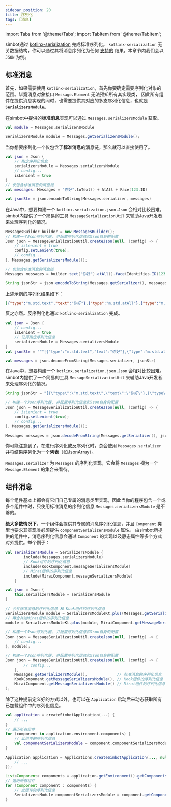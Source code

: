 ```yaml
---
sidebar_position: 20
title: 序列化
tags: [消息]
---
```


import Tabs from '@theme/Tabs';
import TabItem from '@theme/TabItem';

simbot通过 [kotlinx-serialization](https://github.com/Kotlin/kotlinx.serialization) 完成标准序列化。
`kotlinx-serialization` 无关数据结构，你可以通过其将消息序列化为任何 [支持的](https://github.com/Kotlin/kotlinx.serialization/tree/master/formats)
结果。本章节内我们会以 `JSON` 为例。

## 标准消息

首先，如果需要使用 `kotlinx-serialization`，首先你要确定需要序列化对象的范围。毕竟消息对象接口 `Message.Element` 无法预知所有其实现类，
因此所有组件在提供消息实现的同时，也需要提供其对应的多态序列化信息，也就是 **`SerializersModule`**。

在simbot中提供的**标准消息**实现可以通过 `Messages.serializersModule` 获取。

<Tabs groupId="code">
<TabItem value="Kotlin" attributes={{'data-value': `Kotlin`}}>

```kotlin
val module = Messages.serializersModule
```

</TabItem>
<TabItem value="Java" attributes={{'data-value': `Java`}}>

```java
SerializersModule module = Messages.getSerializersModule();
```

</TabItem>
</Tabs>

当你想要序列化一个仅包含了**标准消息**的消息链，那么就可以直接使用了。

<Tabs groupId="code">
<TabItem value="Kotlin" attributes={{'data-value': `Kotlin`}}>

```kotlin
val json = Json {
    // 指定序列化信息
    serializersModule = Messages.serializersModule
    // config...
    isLenient = true
}
// 仅包含标准消息的消息链
val messages: Messages = "你好".toText() + AtAll + Face(123.ID)

val jsonStr = json.encodeToString(Messages.serializer, messages)
```

</TabItem>
<TabItem value="Java" attributes={{'data-value': `Java`}}>

在Java中，想要构建一个 `kotlinx.serialization.json.Json` 会相对比较困难。simbot内提供了一个简易的工具 `MessageSerializationUtil` 
来辅助Java开发者来处理序列化的情况。

```java
MessagesBuilder builder = new MessagesBuilder();
// 构建一个Json序列化器, 并配置序列化信息和Json自身的配置
Json json = MessageSerializationUtil.createJson(null, (config) -> {
    // isLenient = true
    config.setLenient(true);
    // config...
}, Messages.getSerializersModule());

// 仅包含标准消息的消息链
Messages messages = builder.text("你好").atAll().face(Identifies.ID(123)).build();

String jsonStr = json.encodeToString(Messages.getSerializer(), messages);
```

</TabItem>
</Tabs>

上述示例的序列化结果如下：
```json
[{"type":"m.std.text","text":"你好"},{"type":"m.std.atAll"},{"type":"m.std.face","id":"123"}]
```

反之亦然。反序列化也通过 `kotlinx-serialization` 完成。

<Tabs groupId="code">
<TabItem value="Kotlin" attributes={{'data-value': `Kotlin`}}>

```kotlin
val json = Json {
    // config...
    isLenient = true
    // 记得指定序列化信息
    serializersModule = Messages.serializersModule
}
val jsonStr = """[{"type":"m.std.text","text":"你好"},{"type":"m.std.atAll"},{"type":"m.std.face","id":"123"}]"""

val messages = json.decodeFromString(Messages.serializer, jsonStr)
```

</TabItem>
<TabItem value="Java" attributes={{'data-value': `Java`}}>

在Java中，想要构建一个 `kotlinx.serialization.json.Json` 会相对比较困难。simbot内提供了一个简易的工具 `MessageSerializationUtil`
来辅助Java开发者来处理序列化的情况。

```java
String jsonStr = "[{\"type\":\"m.std.text\",\"text\":\"你好\"},{\"type\":\"m.std.atAll\"},{\"type\":\"m.std.face\",\"id\":\"123\"}]";

// 构建一个Json序列化器, 并配置序列化信息和Json自身的配置
Json json = MessageSerializationUtil.createJson(null, (config) -> {
    // isLenient = true
    config.setLenient(true);
    // config...
}, Messages.getSerializersModule());

Messages messages = json.decodeFromString(Messages.getSerializer(), jsonStr);
```

</TabItem>
</Tabs>

你可能注意到了，在进行序列化或反序列化时，总会使用 `Messages.serializer` 并将结果序列化为一个**列表**（如JsonArray）。

`Messages.serializer` 为 `Messages` 的序列化实现，它会将 `Messages` 视为一个 `Message.Element` 的集合来看待。

## 组件消息

每个组件基本上都会有它们自己专属的消息类型实现，因此当你的程序包含一个或多个组件中时，只使用标准消息的序列化信息 `Messages.serializersModule` 是不够的。

**绝大多数情况下**，一个组件会提供其专属的消息序列化信息，并且 `Component` 类型也要求其实现类必须提供 `componentSerializersModule` 属性。
由simbot所提供的组件中，消息序列化信息会通过 `Component` 的实现以及静态属性等多个方式对外提供。举个例子：

<Tabs groupId="code">
<TabItem value="Kotlin" attributes={{'data-value': `Kotlin`}}>

```kotlin
val serializersModule = SerializersModule {
        include(Messages.serializersModule)
        // Kook组件的序列化信息
        include(KookComponent.messageSerializersModule)
        // Mirai组件的序列化信息
        include(MiraiComponent.messageSerializersModule)
    }

val json = Json {
    this.serializersModule = serializersModule
}
```

</TabItem>
<TabItem value="Java" attributes={{'data-value': `Java`}}>

```java
// 合并标准消息的序列化信息 和 Kook组件的序列化信息
SerializersModule module = SerializersModuleKt.plus(Messages.getSerializersModule(), KookComponent.getMessageSerializersModule());
// 再合并进Mirai组件的序列化信息
module = SerializersModuleKt.plus(module, MiraiComponent.getMessageSerializersModule());
 
// 构建一个Json序列化器, 并配置序列化信息和Json自身的配置
Json json = MessageSerializationUtil.createJson(null, (config) -> {
    // config...
}, module);
```

```java
// 构建一个Json序列化器, 并配置序列化信息和Json自身的配置
Json json = MessageSerializationUtil.createJson(null, (config) -> {
        // config...
    }, 
    Messages.getSerializersModule(),             // 标准消息的序列化信息
    KookComponent.getMessageSerializersModule(), // Kook组件的序列化信息
    MiraiComponent.getMessageSerializersModule() // Mirai组件的序列化信息
);
```

</TabItem>
</Tabs>

除了这种提前定义好的方式以外，也可以在 `Application` 启动后来动态获取所有已加载组件中的序列化信息。

<Tabs groupId="code">
<TabItem value="Kotlin" attributes={{'data-value': `Kotlin`}}>

```kotlin
val application = createSimbotApplication(...) {
    // ...
}
// 遍历所有组件
for (component in application.environment.components) {
    // 此组件的序列化信息
    val componentSerializersModule = component.componentSerializersModule
}
```

</TabItem>
<TabItem value="Java" attributes={{'data-value': `Java`}}>

```java
Application application = Applications.createSimbotApplication(..., null, (b, c) -> {
    // ...
});

List<Component> components = application.getEnvironment().getComponents();
// 遍历所有组件
for (Component component : components) {
    // 此组件的序列化信息
    SerializersModule componentSerializersModule = component.getComponentSerializersModule();
}
```

</TabItem>
</Tabs>


